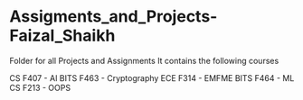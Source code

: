 # Assigments_and_Projects-Faizal_Shaikh
Folder for all Projects and Assignments
It contains the following courses

CS F407 - AI
BITS F463 - Cryptography
ECE F314 - EMFME
BITS F464 - ML
CS F213 - OOPS
